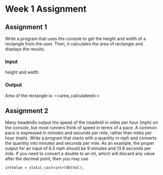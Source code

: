# Week 1 Assignment

## Assignment 1
Write a program that uses the console to get the height and width of a rectangle from the user. Then, it calculates the area of rectangle and displays the results.

### Input
height and width

### Output
Area of the rectangle is: <<area_calculateed>>

## Assignment 2
Many treadmills output the speed of the treadmill in miles per hour (mph) on the console, but most runners think of speed in terms of a pace. A common pace is expressed in minutes and seconds per mile, rather than miles per hour (mph). Write a program that starts with a quantity in mph and converts the quantity into minutes and seconds per mile. As an example, the proper output for an input of 6.5 mph should be 9 minutes and 13.8 seconds per mile. If you need to convert a double to an int, which will discard any value after the decimal point, then you may use

```
intValue = static_cast<int>(dblVal);
```
